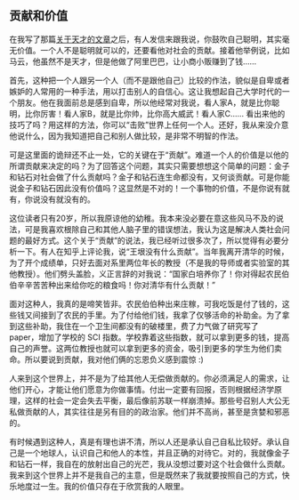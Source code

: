<div class="inner">
<h2>贡献和价值</h2>
<p>在我写了那篇<a href="http://www.yinwang.org/blog-cn/2014/08/11/genius">关于天才的文章</a>之后，有人发信来跟我说，你鼓吹自己聪明，其实毫无价值。一个人不是聪明就可以的，还要看他对社会的贡献。接着他举例说，比如马云，他虽然不是天才，但是他做了阿里巴巴，让小商小贩赚到了钱……</p>
<p>首先，这种把一个人跟另一个人（而不是跟他自己）比较的作法，貌似是自卑或者嫉妒的人常用的一种手法，用以打击别人的自信心。这让我想起自己大学时代的一个朋友。他在我面前总是感到自卑，所以他经常对我说，看人家A，就是比你聪明，比你厉害！看人家B，就是比你帅，比你高大威武！看人家C…… 看出来他的技巧了吗？用这样的方法，你可以“击败”世界上任何一个人。还好，我从来没介意他说什么，因为我知道把自己和别人做比较，是非常不明智的作法。</p>
<p>可是这里面的诡辩还不止一处，它的关键在于“贡献”。难道一个人的价值是以他的所谓贡献来决定的吗？为了回答这个问题，其实只需要想想这个简单的问题：金子和钻石对社会做了什么贡献吗？金子和钻石连生命都没有，又何谈贡献。可是你能说金子和钻石因此没有价值吗？这显然是不对的！一个事物的价值，不是你说有就有，你说没有就没有的。</p>
<p>这位读者只有20岁，所以我原谅他的幼稚。我本来没必要在意这些风马不及的说法，可是我喜欢根除自己和其他人脑子里的错误想法，我认为这是解决人类社会问题的最好方式。这个关于“贡献”的说法，我已经听过很多次了，所以觉得有必要分析一下。有人在知乎上评论我，说“王垠没有什么贡献”。当年我离开清华的时候，为了开个成绩单，只好去面对系里两位年长的教授（不是我的导师或者实验室的其他教授）。他们劈头盖脸，义正言辞的对我说：“国家白培养你了！你对得起农民伯伯辛辛苦苦种出来给你吃的粮食吗！你对清华有什么贡献！”</p>
<p>面对这种人，我真的是啼笑皆非。农民伯伯种出来庄稼，可我吃饭是付了钱的，这些钱又间接到了农民的手里。为了付给他们钱，我拿了仅够活命的补助金。为了拿到这些补助，我住在一个卫生间都没有的破楼里，费了力气做了研究写了 paper，增加了学校的 SCI 指数。学校靠着这些指数，就可以拿到更多的钱，提高自己的声誉。这两位教授也就可以拿到更多的资金，吸引到更多的学生为他们卖命。所以要说到贡献，我对他们俩的忘恩负义感到震惊 :)</p>
<p>人来到这个世界上，并不是为了给其他人无偿做贡献的。你必须满足人的需求，让他们开心，才能让他们愿意为你做事情。付出一定要有回报，否则根据经济学原理，这样的社会一定会失去平衡，最后像前苏联一样崩溃掉。那些号召别人大公无私做贡献的人，其实往往是另有目的的政治家。他们并不高尚，甚至是贪婪和邪恶的。</p>
<p>有时候遇到这种人，真是有理也讲不清，所以人还是承认自己自私比较好。承认自己是一个地球人，认识自己和他人的本性，并且正确的对待它。对的，我就像金子和钻石一样，我自在的放射出自己的光芒，我从没想过要对这个社会做什么贡献。我来到这个世界上并不是我自己的主意，但是既然来了我就要按照自己的方式，快乐地度过一生。我的价值只存在于欣赏我的人眼里。</p>
</div>
<!--
<div class="ad-banner" style="margin-top: 5px">
<script async src="//pagead2.googlesyndication.com/pagead/js/adsbygoogle.js"></script>
<ins class="adsbygoogle"
                    style="display:inline-block;width:100%;height:90px"
                    data-ad-client="ca-pub-1331524016319584"
                    data-ad-slot="6657867155"></ins>
<script>(adsbygoogle = window.adsbygoogle || []).push({});</script>
</div>
        -->
<script data-ad-client="ca-pub-1331524016319584" async
            src="https://pagead2.googlesyndication.com/pagead/js/adsbygoogle.js">
</script>
    